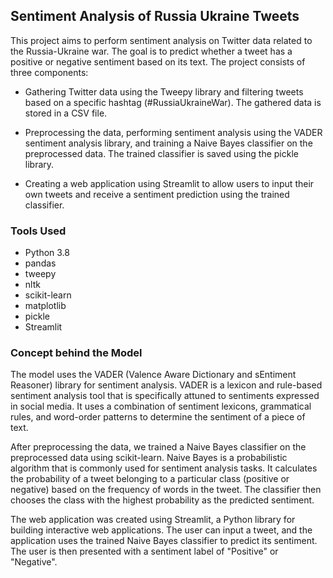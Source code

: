 ## Sentiment Analysis of Russia Ukraine Tweets 

This project aims to perform sentiment analysis on Twitter data related to the Russia-Ukraine war. The goal is to predict whether a tweet has a positive or negative sentiment based on its text. The project consists of three components:

- Gathering Twitter data using the Tweepy library and filtering tweets based on a specific hashtag (#RussiaUkraineWar). The gathered data is stored in a CSV file.

- Preprocessing the data, performing sentiment analysis using the VADER sentiment analysis library, and training a Naive Bayes classifier on the preprocessed data. The trained classifier is saved using the pickle library.

- Creating a web application using Streamlit to allow users to input their own tweets and receive a sentiment prediction using the trained classifier.

###  Tools Used

- Python 3.8
- pandas
- tweepy
- nltk
- scikit-learn
- matplotlib
- pickle
- Streamlit


### Concept behind the Model

The model uses the VADER (Valence Aware Dictionary and sEntiment Reasoner) library for sentiment analysis. VADER is a lexicon and rule-based sentiment analysis tool that is specifically attuned to sentiments expressed in social media. It uses a combination of sentiment lexicons, grammatical rules, and word-order patterns to determine the sentiment of a piece of text.

After preprocessing the data, we trained a Naive Bayes classifier on the preprocessed data using scikit-learn. Naive Bayes is a probabilistic algorithm that is commonly used for sentiment analysis tasks. It calculates the probability of a tweet belonging to a particular class (positive or negative) based on the frequency of words in the tweet. The classifier then chooses the class with the highest probability as the predicted sentiment.

The web application was created using Streamlit, a Python library for building interactive web applications. The user can input a tweet, and the application uses the trained Naive Bayes classifier to predict its sentiment. The user is then presented with a sentiment label of "Positive" or "Negative".
